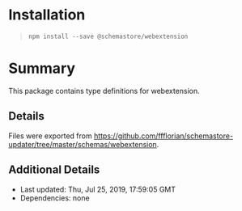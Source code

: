 # Installation
> `npm install --save @schemastore/webextension`

# Summary
This package contains type definitions for webextension.

## Details
Files were exported from https://github.com/ffflorian/schemastore-updater/tree/master/schemas/webextension.

## Additional Details
* Last updated: Thu, Jul 25, 2019, 17:59:05 GMT
* Dependencies: none
